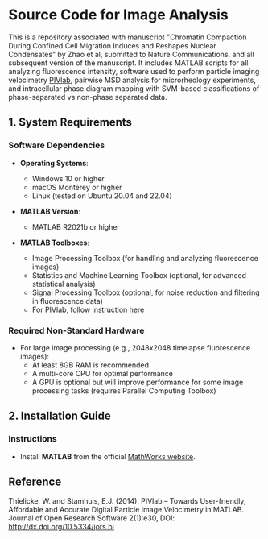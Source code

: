 # Source Code for Image Analysis

This is a repository associated with manuscript "Chromatin Compaction During Confined Cell Migration Induces and Reshapes Nuclear Condensates" by Zhao et al, submitted to Nature Communications, and all subsequent version of the manuscript. It includes MATLAB scripts for all analyzing fluorescence intensity, software used to perform particle imaging velocimetry [PIVlab](https://pivlab.blogspot.com/), pairwise MSD analysis for microrheology experiments, and intracellular phase diagram mapping with SVM-based classifications of phase-separated vs non-phase separated data.

## 1. System Requirements

### Software Dependencies
- **Operating Systems**:  
  - Windows 10 or higher  
  - macOS Monterey or higher  
  - Linux (tested on Ubuntu 20.04 and 22.04)

- **MATLAB Version**:  
  - MATLAB R2021b or higher

- **MATLAB Toolboxes**:
  - Image Processing Toolbox (for handling and analyzing fluorescence images)
  - Statistics and Machine Learning Toolbox (optional, for advanced statistical analysis)
  - Signal Processing Toolbox (optional, for noise reduction and filtering in fluorescence data)
  - For PIVlab, follow instruction [here](https://pivlab.blogspot.com/)

### Required Non-Standard Hardware
- For large image processing (e.g., 2048x2048 timelapse fluorescence images):
  - At least 8GB RAM is recommended
  - A multi-core CPU for optimal performance
  - A GPU is optional but will improve performance for some image processing tasks (requires Parallel Computing Toolbox)

## 2. Installation Guide

### Instructions
- Install **MATLAB** from the official [MathWorks website](https://www.mathworks.com/).

## Reference
Thielicke, W. and Stamhuis, E.J. (2014): PIVlab – Towards User-friendly, Affordable and Accurate Digital Particle Image Velocimetry in MATLAB. Journal of Open Research Software 2(1):e30, DOI: http://dx.doi.org/10.5334/jors.bl
